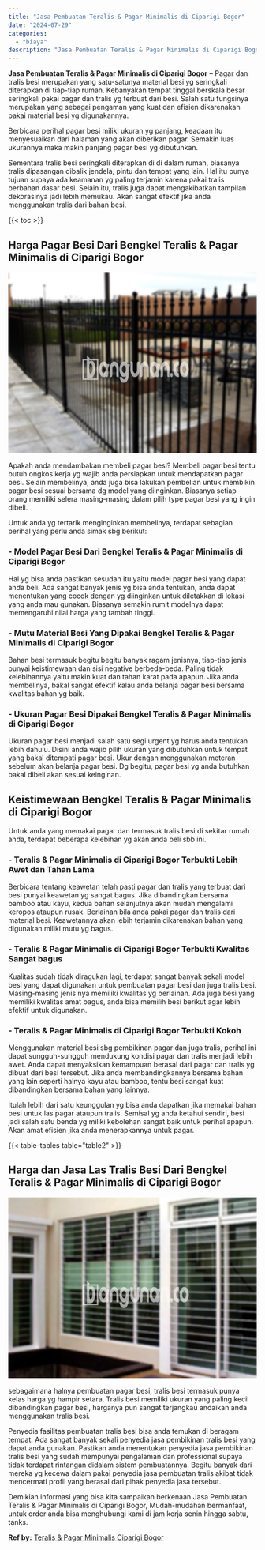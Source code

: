 ```yaml
---
title: "Jasa Pembuatan Teralis & Pagar Minimalis di Ciparigi Bogor"
date: "2024-07-29"
categories: 
  - "biaya"
description: "Jasa Pembuatan Teralis & Pagar Minimalis di Ciparigi Bogor. Demikian informasi yang bisa kita sampaikan berkenaan Jasa Pembuatan Teralis & Pagar Minimalis di..."
---
```


**Jasa Pembuatan Teralis & Pagar Minimalis di Ciparigi Bogor** – Pagar dan tralis besi merupakan yang satu-satunya material besi yg seringkali diterapkan di tiap-tiap rumah. Kebanyakan tempat tinggal berskala besar seringkali pakai pagar dan tralis yg terbuat dari besi. Salah satu fungsinya merupakan yang sebagai pengaman yang kuat dan efisien dikarenakan pakai material besi yg digunakannya.

Berbicara perihal pagar besi miliki ukuran yg panjang, keadaan itu menyesuaikan dari halaman yang akan diberikan pagar. Semakin luas ukurannya maka makin panjang pagar besi yg dibutuhkan.

Sementara tralis besi seringkali diterapkan di di dalam rumah, biasanya tralis dipasangan dibalik jendela, pintu dan tempat yang lain. Hal itu punya tujuan supaya ada keamanan yg paling terjamin karena pakai tralis berbahan dasar besi. Selain itu, tralis juga dapat mengakibatkan tampilan dekorasinya jadi lebih memukau. Akan sangat efektif jika anda menggunakan tralis dari bahan besi.

{{< toc >}}

## Harga Pagar Besi Dari Bengkel Teralis & Pagar Minimalis di Ciparigi Bogor

![Jasa Pembuatan Teralis & Pagar Minimalis di Ciparigi Bogor](/images/pagar-minimalis-murah-06.png)

Apakah anda mendambakan membeli pagar besi? Membeli pagar besi tentu butuh ongkos kerja yg wajib anda persiapkan untuk mendapatkan pagar besi. Selain membelinya, anda juga bisa lakukan pembelian untuk membikin pagar besi sesuai bersama dg model yang diinginkan. Biasanya setiap orang memiliki selera masing-masing dalam pilih type pagar besi yang ingin dibeli.

Untuk anda yg tertarik menginginkan membelinya, terdapat sebagian perihal yang perlu anda simak sbg berikut:
### \- Model Pagar Besi Dari Bengkel Teralis & Pagar Minimalis di Ciparigi Bogor

Hal yg bisa anda pastikan sesudah itu yaitu model pagar besi yang dapat anda beli. Ada sangat banyak jenis yg bisa anda tentukan, anda dapat menentukan yang cocok dengan yg diinginkan untuk diletakkan di lokasi yang anda mau gunakan. Biasanya semakin rumit modelnya dapat memengaruhi nilai harga yang tambah tinggi.

### \- Mutu Material Besi Yang Dipakai Bengkel Teralis & Pagar Minimalis di Ciparigi Bogor

Bahan besi termasuk begitu begitu banyak ragam jenisnya, tiap-tiap jenis punyai keistimewaan dan sisi negative berbeda-beda. Paling tidak kelebihannya yaitu makin kuat dan tahan karat pada apapun. Jika anda membelinya, bakal sangat efektif kalau anda belanja pagar besi bersama kwalitas bahan yg baik.

### \- Ukuran Pagar Besi Dipakai Bengkel Teralis & Pagar Minimalis di Ciparigi Bogor

Ukuran pagar besi menjadi salah satu segi urgent yg harus anda tentukan lebih dahulu. Disini anda wajib pilih ukuran yang dibutuhkan untuk tempat yang bakal ditempati pagar besi. Ukur dengan menggunakan meteran sebelum akan belanja pagar besi. Dg begitu, pagar besi yg anda butuhkan bakal dibeli akan sesuai keinginan.

## Keistimewaan Bengkel Teralis & Pagar Minimalis di Ciparigi Bogor

Untuk anda yang memakai pagar dan termasuk tralis besi di sekitar rumah anda, terdapat beberapa kelebihan yg akan anda beli sbb ini.

### \- Teralis & Pagar Minimalis di Ciparigi Bogor Terbukti Lebih Awet dan Tahan Lama

Berbicara tentang keawetan telah pasti pagar dan tralis yang terbuat dari besi punyai keawetan yg sangat bagus. Jika dibandingkan bersama bamboo atau kayu, kedua bahan selanjutnya akan mudah mengalami keropos ataupun rusak. Berlainan bila anda pakai pagar dan tralis dari material besi. Keawetannya akan lebih terjamin dikarenakan bahan yang digunakan miliki mutu yg bagus.

### \- Teralis & Pagar Minimalis di Ciparigi Bogor Terbukti Kwalitas Sangat bagus

Kualitas sudah tidak diragukan lagi, terdapat sangat banyak sekali model besi yang dapat digunakan untuk pembuatan pagar besi dan juga tralis besi. Masing-masing jenis nya memiliki kwalitas yg berlainan. Ada juga besi yang memiliki kwalitas amat bagus, anda bisa memilih besi berikut agar lebih efektif untuk digunakan.

### \- Teralis & Pagar Minimalis di Ciparigi Bogor Terbukti Kokoh

Menggunakan material besi sbg pembikinan pagar dan juga tralis, perihal ini dapat sungguh-sungguh mendukung kondisi pagar dan tralis menjadi lebih awet. Anda dapat menyaksikan kemampuan berasal dari pagar dan tralis yg dibuat dari besi tersebut. Jika anda membandingkannya bersama bahan yang lain seperti halnya kayu atau bamboo, tentu besi sangat kuat dibandingkan bersama bahan yang lainnya.

Itulah lebih dari satu keunggulan yg bisa anda dapatkan jika memakai bahan besi untuk las pagar ataupun tralis. Semisal yg anda ketahui sendiri, besi jadi salah satu benda yg miliki kebolehan sangat baik untuk perihal apapun. Akan amat efisien jika anda menerapkannya untuk pagar.

{{< table-tables table="table2" >}}

## Harga dan Jasa Las Tralis Besi Dari Bengkel Teralis & Pagar Minimalis di Ciparigi Bogor

![Jasa Pembuatan Teralis & Pagar Minimalis di Ciparigi Bogor](/images/teralis-minimalis-murah-04.png)

sebagaimana halnya pembuatan pagar besi, tralis besi termasuk punya kelas harga yg hampir setara. Tralis besi memiliki ukuran yang paling kecil dibandingkan pagar besi, harganya pun sangat terjangkau andaikan anda menggunakan tralis besi.

Penyedia fasilitas pembuatan tralis besi bisa anda temukan di beragam tempat. Ada sangat banyak sekali penyedia jasa pembikinan tralis besi yang dapat anda gunakan. Pastikan anda menentukan penyedia jasa pembikinan tralis besi yang sudah mempunyai pengalaman dan professional supaya tidak terdapat rintangan didalam sistem pembuatannya. Begitu banyak dari mereka yg kecewa dalam pakai penyedia jasa pembuatan tralis akibat tidak mencermati profil yang berasal dari pihak penyedia jasa tersebut.

Demikian informasi yang bisa kita sampaikan berkenaan Jasa Pembuatan Teralis & Pagar Minimalis di Ciparigi Bogor, Mudah-mudahan bermanfaat, untuk order anda bisa menghubungi kami di jam kerja senin hingga sabtu, tanks.

**Ref by:** [Teralis & Pagar Minimalis Ciparigi Bogor](https://id.wikipedia.org/wiki/Teralis)
